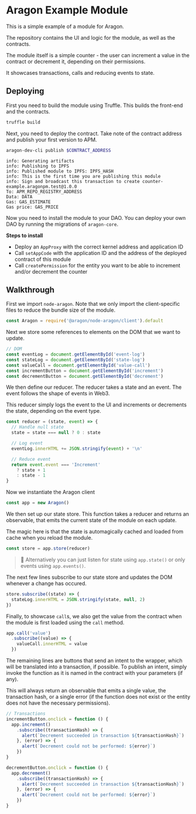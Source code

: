 # Aragon Example Module

This is a simple example of a module for Aragon.

The repository contains the UI and logic for the module, as well as the contracts.

The module itself is a simple counter - the user can increment a value in the contract or decrement it, depending on their permissions.

It showcases transactions, calls and reducing events to state.

## Deploying

First you need to build the module using Truffle. This builds the front-end and the contracts.

```bash
truffle build
```

Next, you need to deploy the contract. Take note of the contract address and publish your first version to APM.

```bash
aragon-dev-cli publish $CONTRACT_ADDRESS
```

```
info: Generating artifacts
info: Publishing to IPFS
info: Published module to IPFS: IPFS_HASH
info: This is the first time you are publishing this module
info: Sign and broadcast this transaction to create counter-example.aragonpm.test@1.0.0
To: APM_REPO_REGISTRY_ADDRESS
Data: DATA
Gas: GAS_ESTIMATE
Gas price: GAS_PRICE
```

Now you need to install the module to your DAO. You can deploy your own DAO by running the migrations of `aragon-core`.

**Steps to install**

- Deploy an `AppProxy` with the correct kernel address and application ID
- Call `setAppCode` with the application ID and the address of the deployed contract of this module
- Call `createPermission` for the entity you want to be able to increment and/or decrement the counter

## Walkthrough

First we import `node-aragon`. Note that we only import the client-specific files to reduce the bundle size of the module.

```js
const Aragon = require('@aragon/node-aragon/client').default
```

Next we store some references to elements on the DOM that we want to update.

```js
// DOM
const eventLog = document.getElementById('event-log')
const stateLog = document.getElementById('state-log')
const valueCall = document.getElementById('value-call')
const incrementButton = document.getElementById('increment')
const decrementButton = document.getElementById('decrement')
```

We then define our reducer. The reducer takes a state and an event. The event follows the shape of events in Web3.

This reducer simply logs the event to the UI and increments or decrements the state, depending on the event type.

```js
const reducer = (state, event) => {
  // Handle null state
  state = state === null ? 0 : state

  // Log event
  eventLog.innerHTML += JSON.stringify(event) + '\n'

  // Reduce event
  return event.event === 'Increment'
    ? state + 1
    : state - 1
}
```

Now we instantiate the Aragon client

```js
const app = new Aragon()
```

We then set up our state store. This function takes a reducer and returns an observable, that emits the current state of the module on each update.

The magic here is that the state is automagically cached and loaded from cache when you reload the module.

```js
const store = app.store(reducer)
```

> 📘 Alternatively you can just listen for state using `app.state()` or only events using `app.events()`.

The next few lines subscribe to our state store and updates the DOM whenever a change has occured.

```js
store.subscribe((state) => {
  stateLog.innerHTML = JSON.stringify(state, null, 2)
})
```

Finally, to showcase `call`s, we also get the value from the contract when the module is first loaded using the `call` method.

```js
app.call('value')
  .subscribe((value) => {
    valueCall.innerHTML = value
  })
```

The remaining lines are buttons that send an intent to the wrapper, which will be translated into a transaction, if possible. To publish an intent, simply invoke the function as it is named in the contract with your parameters (if any).

This will always return an observable that emits a single value, the transaction hash, or a single error (if the function does not exist or the entity does not have the necessary permissions).

```js
// Transactions
incrementButton.onclick = function () {
  app.increment()
    .subscribe((transactionHash) => {
      alert(`Decrement succeeded in transaction ${transactionHash}`)
    }, (error) => {
      alert(`Decrement could not be performed: ${error}`)
    })
}

decrementButton.onclick = function () {
  app.decrement()
    .subscribe((transactionHash) => {
      alert(`Decrement succeeded in transaction ${transactionHash}`)
    }, (error) => {
      alert(`Decrement could not be performed: ${error}`)
    })
}
```
